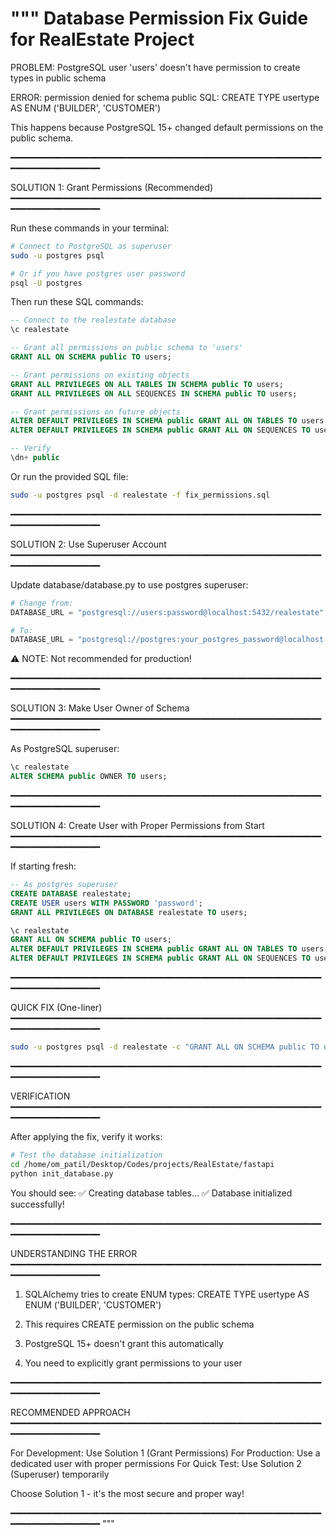 """
Database Permission Fix Guide for RealEstate Project
====================================================

PROBLEM: PostgreSQL user 'users' doesn't have permission to create types in public schema

ERROR: permission denied for schema public
SQL: CREATE TYPE usertype AS ENUM ('BUILDER', 'CUSTOMER')

This happens because PostgreSQL 15+ changed default permissions on the public schema.

━━━━━━━━━━━━━━━━━━━━━━━━━━━━━━━━━━━━━━━━━━━━━━━━━━━━━━━━━━━━━━━━━━━━━━━━━━━━

SOLUTION 1: Grant Permissions (Recommended)
━━━━━━━━━━━━━━━━━━━━━━━━━━━━━━━━━━━━━━━━━━━━━━━━━━━━━━━━━━━━━━━━━━━━━━━━━━━━

Run these commands in your terminal:

```bash
# Connect to PostgreSQL as superuser
sudo -u postgres psql

# Or if you have postgres user password
psql -U postgres
```

Then run these SQL commands:

```sql
-- Connect to the realestate database
\c realestate

-- Grant all permissions on public schema to 'users'
GRANT ALL ON SCHEMA public TO users;

-- Grant permissions on existing objects
GRANT ALL PRIVILEGES ON ALL TABLES IN SCHEMA public TO users;
GRANT ALL PRIVILEGES ON ALL SEQUENCES IN SCHEMA public TO users;

-- Grant permissions on future objects
ALTER DEFAULT PRIVILEGES IN SCHEMA public GRANT ALL ON TABLES TO users;
ALTER DEFAULT PRIVILEGES IN SCHEMA public GRANT ALL ON SEQUENCES TO users;

-- Verify
\dn+ public
```

Or run the provided SQL file:

```bash
sudo -u postgres psql -d realestate -f fix_permissions.sql
```

━━━━━━━━━━━━━━━━━━━━━━━━━━━━━━━━━━━━━━━━━━━━━━━━━━━━━━━━━━━━━━━━━━━━━━━━━━━━

SOLUTION 2: Use Superuser Account
━━━━━━━━━━━━━━━━━━━━━━━━━━━━━━━━━━━━━━━━━━━━━━━━━━━━━━━━━━━━━━━━━━━━━━━━━━━━

Update database/database.py to use postgres superuser:

```python
# Change from:
DATABASE_URL = "postgresql://users:password@localhost:5432/realestate"

# To:
DATABASE_URL = "postgresql://postgres:your_postgres_password@localhost:5432/realestate"
```

⚠️ NOTE: Not recommended for production!

━━━━━━━━━━━━━━━━━━━━━━━━━━━━━━━━━━━━━━━━━━━━━━━━━━━━━━━━━━━━━━━━━━━━━━━━━━━━

SOLUTION 3: Make User Owner of Schema
━━━━━━━━━━━━━━━━━━━━━━━━━━━━━━━━━━━━━━━━━━━━━━━━━━━━━━━━━━━━━━━━━━━━━━━━━━━━

As PostgreSQL superuser:

```sql
\c realestate
ALTER SCHEMA public OWNER TO users;
```

━━━━━━━━━━━━━━━━━━━━━━━━━━━━━━━━━━━━━━━━━━━━━━━━━━━━━━━━━━━━━━━━━━━━━━━━━━━━

SOLUTION 4: Create User with Proper Permissions from Start
━━━━━━━━━━━━━━━━━━━━━━━━━━━━━━━━━━━━━━━━━━━━━━━━━━━━━━━━━━━━━━━━━━━━━━━━━━━━

If starting fresh:

```sql
-- As postgres superuser
CREATE DATABASE realestate;
CREATE USER users WITH PASSWORD 'password';
GRANT ALL PRIVILEGES ON DATABASE realestate TO users;

\c realestate
GRANT ALL ON SCHEMA public TO users;
ALTER DEFAULT PRIVILEGES IN SCHEMA public GRANT ALL ON TABLES TO users;
ALTER DEFAULT PRIVILEGES IN SCHEMA public GRANT ALL ON SEQUENCES TO users;
```

━━━━━━━━━━━━━━━━━━━━━━━━━━━━━━━━━━━━━━━━━━━━━━━━━━━━━━━━━━━━━━━━━━━━━━━━━━━━

QUICK FIX (One-liner)
━━━━━━━━━━━━━━━━━━━━━━━━━━━━━━━━━━━━━━━━━━━━━━━━━━━━━━━━━━━━━━━━━━━━━━━━━━━━

```bash
sudo -u postgres psql -d realestate -c "GRANT ALL ON SCHEMA public TO users;"
```

━━━━━━━━━━━━━━━━━━━━━━━━━━━━━━━━━━━━━━━━━━━━━━━━━━━━━━━━━━━━━━━━━━━━━━━━━━━━

VERIFICATION
━━━━━━━━━━━━━━━━━━━━━━━━━━━━━━━━━━━━━━━━━━━━━━━━━━━━━━━━━━━━━━━━━━━━━━━━━━━━

After applying the fix, verify it works:

```bash
# Test the database initialization
cd /home/om_patil/Desktop/Codes/projects/RealEstate/fastapi
python init_database.py
```

You should see:
✅ Creating database tables...
✅ Database initialized successfully!

━━━━━━━━━━━━━━━━━━━━━━━━━━━━━━━━━━━━━━━━━━━━━━━━━━━━━━━━━━━━━━━━━━━━━━━━━━━━

UNDERSTANDING THE ERROR
━━━━━━━━━━━━━━━━━━━━━━━━━━━━━━━━━━━━━━━━━━━━━━━━━━━━━━━━━━━━━━━━━━━━━━━━━━━━

1. SQLAlchemy tries to create ENUM types:
   CREATE TYPE usertype AS ENUM ('BUILDER', 'CUSTOMER')

2. This requires CREATE permission on the public schema

3. PostgreSQL 15+ doesn't grant this automatically

4. You need to explicitly grant permissions to your user

━━━━━━━━━━━━━━━━━━━━━━━━━━━━━━━━━━━━━━━━━━━━━━━━━━━━━━━━━━━━━━━━━━━━━━━━━━━━

RECOMMENDED APPROACH
━━━━━━━━━━━━━━━━━━━━━━━━━━━━━━━━━━━━━━━━━━━━━━━━━━━━━━━━━━━━━━━━━━━━━━━━━━━━

For Development: Use Solution 1 (Grant Permissions)
For Production: Use a dedicated user with proper permissions
For Quick Test: Use Solution 2 (Superuser) temporarily

Choose Solution 1 - it's the most secure and proper way!

━━━━━━━━━━━━━━━━━━━━━━━━━━━━━━━━━━━━━━━━━━━━━━━━━━━━━━━━━━━━━━━━━━━━━━━━━━━━
"""

